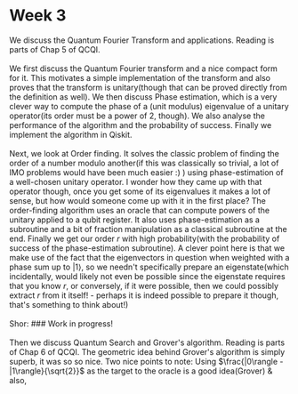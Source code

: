 # Week 3
We discuss the Quantum Fourier Transform and applications. Reading is parts of Chap 5 of QCQI.
<br/><br/>
    We first discuss the Quantum Fourier transform and a nice compact form for it. This motivates a simple implementation of the transform and also proves that the transform is unitary(though that can be proved directly from the definition as well). We then discuss Phase estimation, which is a very clever way to compute the phase of a (unit modulus) eigenvalue of a unitary operator(its order must be a power of 2, though). We also analyse the performance of the algorithm and the probability of success. Finally we implement the algorithm in Qiskit. 
<br/><br/>
    Next, we look at Order finding. It solves the classic problem of finding the order of a number modulo another(if this was classically so trivial, a lot of IMO problems would have been much easier :) ) using phase-estimation of a well-chosen unitary operator. I wonder how they came up with that operator though, once you get some of its eigenvalues it makes a lot of sense, but how would someone come up with it in the first place? The order-finding algorithm uses an oracle that can compute powers of the unitary applied to a qubit register. It also uses phase-estimation as a subroutine and a bit of fraction manipulation as a classical subroutine at the end. Finally we get our order $r$ with high probability(with the probability of success of the phase-estimation subroutine). A clever point here is that we make use of the fact that the eigenvectors in question when weighted with a phase sum up to $|1\rangle$, so we needn't specifically prepare an eigenstate(which incidentally, would likely not even be possible since the eigenstate requires that you know $r$, or conversely, if it were possible, then we could possibly extract $r$ from it itself! - perhaps it is indeed possible to prepare it though, that's something to think about!)
 <br/><br/>
    Shor: 
    ### Work in progress!
<br/><br/>
Then we discuss Quantum Search and Grover's algorithm. Reading is parts of Chap 6 of QCQI. The geometric idea behind Grover's algorithm is simply superb, it was so so nice.
  Two nice points to note: Using $\frac{|0\rangle - |1\rangle}{\sqrt{2}}$ as the target to the oracle is a good idea(Grover) & also, 
